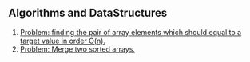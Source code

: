 ##  Algorithms and DataStructures


1. [Problem: finding the pair of array elements which should equal to a target value in order O(n).](https://github.com/shashi45/DataStructorsAndAlgorithms/blob/master/DSAndAlgos/src/myclasses/demos/ds/array/SumOfArrayElemEquToConstant.java)
2. [Problem: Merge two sorted arrays.](https://github.com/shashi45/DataStructorsAndAlgorithms/tree/master/DSAndAlgos/src/myclasses/demos/ds/array/mergeArrays)
